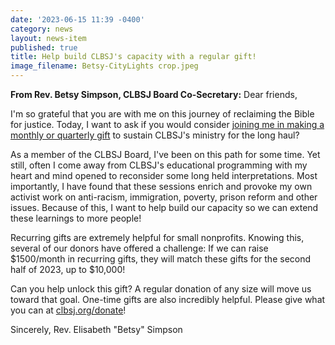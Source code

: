```yaml
---
date: '2023-06-15 11:39 -0400'
category: news
layout: news-item
published: true
title: Help build CLBSJ's capacity with a regular gift!
image_filename: Betsy-CityLights crop.jpeg
---
```

**From Rev. Betsy Simpson, CLBSJ Board Co-Secretary:**
Dear friends,

I'm so grateful that you are with me on this journey of reclaiming the Bible for justice. Today, I want to ask if you would consider [joining me in making a monthly or quarterly gift](https://clbsj.org/donate/) to sustain CLBSJ's ministry for the long haul?

As a member of the CLBSJ Board, I've been on this path for some time. Yet still, often I come away from CLBSJ's educational programming with my heart and mind opened to reconsider some long held interpretations. Most importantly, I have found that these sessions enrich and provoke my own activist work on anti-racism, immigration, poverty, prison reform and other issues. Because of this, I want to help build our capacity so we can extend these learnings to more people! 

Recurring gifts are extremely helpful for small nonprofits. Knowing this, several of our donors have offered a challenge: If we can raise $1500/month in recurring gifts, they will match these gifts for the second half of 2023, up to $10,000!

Can you help unlock this gift? A regular donation of any size will move us toward that goal. One-time gifts are also incredibly helpful. Please give what you can at [clbsj.org/donate](https://clbsj.org/donate/)!  

Sincerely,
Rev. Elisabeth "Betsy" Simpson
